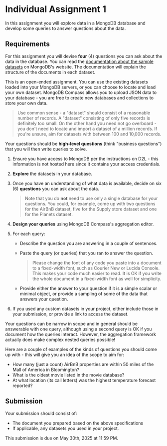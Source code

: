 # Individual Assignment 1

In this assignment you will explore data in a MongoDB database and develop some queries to answer questions about the data.

## Requirements

For this assignment you will devise **four** (4) questions you can ask about the data in the database. You can read the [documentation about the sample datasets](https://www.mongodb.com/docs/atlas/sample-data/#available-sample-datasets) on MongoDB's website. The documentation will explain the structure of the documents in each dataset.

This is an open-ended assignment. You can use the existing datasets loaded into your MongoDB servers, or you can choose to locate and load your own dataset. MongoDB Compass allows you to upload JSON data to your database - you are free to create new databases and collections to store your own data. 

> Use common sense - a "dataset" should consist of a reasonable number of records. A "dataset" consisting of only five records is definitely too small. On the other hand you need not go overboard - you don't need to locate and import a dataset of a million records. If you're unsure, aim for datasets with between 100 and 10,000 records.

Your questions should be **high-level questions** (think "business questions") that you will then write queries to solve.

1. Ensure you have access to MongoDB per the instructions on D2L - this information is not hosted here since it contains your access credentials.

2. **Explore** the datasets in your database. 

3. Once you have an understanding of what data is available, decide on six (6) **questions** you can ask about the data. 

    > Note that you do **not** need to use only a single database for your questions. You could, for example, come up with two questions for the AirBnB dataset, five for the Supply store dataset and one for the Planets dataset.

4. **Design your queries** using MongoDB Compass's aggregation editor.

5. For each query:

    * Describe the question you are answering in a couple of sentences.
    * Paste the query (or queries) that you ran to answer the question.
  
        > Please change the font of any code you paste into a document to a fixed-width font, such as Courier New or Lucida Console. This makes your code much easier to read. It is OK if you write the whole document in a fixed-width font as well for simplicity.

    * Provide either the answer to your question if it is a simple scalar or minimal object, or provide a sampling of some of the data that answers your question.

6. If you used any custom datasets in your project, either include those in your submission, or provide a link to access the dataset.

Your questions can be narrow in scope and in general should be answerable with one query, although using a second query is OK if you document how the queries interact. However, the aggregation framework actually does make complex nested queries possible!

Here are a couple of examples of the kinds of questions you should come up with - this will give you an idea of the scope to aim for:

* How many (just a count) AirBnB properties are within 50 miles of the Mall of America in Bloomington?
* What is the oldest movie listed in the movie database?
* At what location (its call letters) was the highest temperature forecast reported?

## Submission

Your submission should consist of:

* The document you prepared based on the above specifications
* If applicable, any datasets you used in your project.

This submission is due on May 30th, 2025 at 11:59 PM.
